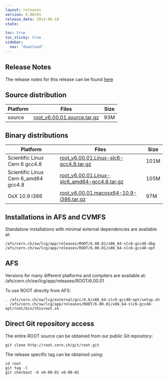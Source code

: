```yaml
---
layout: releases
version: 6.00/01
release_date: 2014-06-18
state:

toc: true
toc_sticky: true
sidebar:
  nav: "download"
---
```



## Release Notes

The release notes for this release can be found [here](https://root.cern.ch/root/html600/notes/release-notes.html)

## Source distribution

| Platform       | Files | Size |
|-----------|-------|-----|
| source | [root_v6.00.01.source.tar.gz](https://root.cern.ch/download/root_v6.00.01.source.tar.gz) |  93M |


## Binary distributions

| Platform       | Files | Size |
|-----------|-------|-----|
| Scientific Linux Cern 6 gcc4.8 | [root_v6.00.01.Linux-slc6-gcc4.8.tar.gz](https://root.cern.ch/download/root_v6.00.01.Linux-slc6-gcc4.8.tar.gz) | 101M |
| Scientific Linux Cern 6_amd64 gcc4.8 | [root_v6.00.01.Linux-slc6_amd64-gcc4.8.tar.gz](https://root.cern.ch/download/root_v6.00.01.Linux-slc6_amd64-gcc4.8.tar.gz) | 105M |
| OsX 10.9 i386 | [root_v6.00.01.macosx64-10.9-i386.tar.gz](https://root.cern.ch/download/root_v6.00.01.macosx64-10.9-i386.tar.gz) |  97M |



## Installations in AFS and CVMFS
Standalone installations with minimal external dependencies are available at:
~~~
/afs/cern.ch/sw/lcg/app/releases/ROOT/6.00.01/x86_64-slc6-gcc48-dbg
/afs/cern.ch/sw/lcg/app/releases/ROOT/6.00.01/x86_64-slc6-gcc48-opt
~~~

## AFS
Versions for many different platforms and compilers are available at:
/afs/cern.ch/sw/lcg/app/releases/ROOT/6.00.01

To use ROOT directly from AFS:
~~~
. /afs/cern.ch/sw/lcg/external/gcc/4.8/x86_64-slc6-gcc48-opt/setup.sh
. /afs/cern.ch/sw/lcg/app/releases/ROOT/6.00.01/x86_64-slc6-gcc48-opt/root/bin/thisroot.sh
~~~

## Direct Git repository access
The entire ROOT source can be obtained from our public Git repository:

~~~
git clone http://root.cern.ch/git/root.git
~~~
The release specific tag can be obtained using:
~~~
cd root
git tag -l
git checkout -b v6-00-01 v6-00-01
~~~
